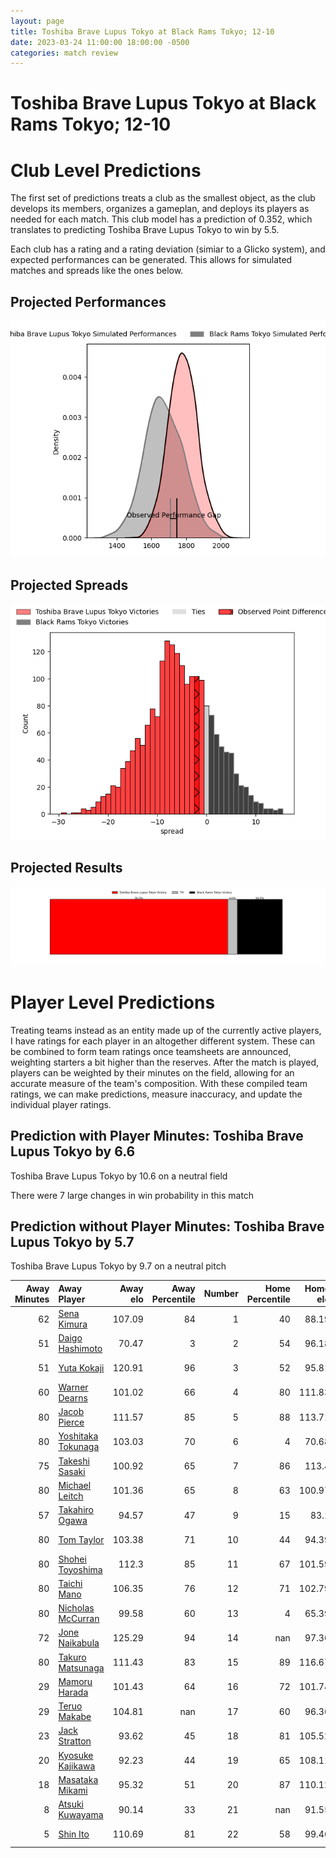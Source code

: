 ```yaml
---  
layout: page  
title: Toshiba Brave Lupus Tokyo at Black Rams Tokyo; 12-10  
date: 2023-03-24 11:00:00 18:00:00 -0500  
categories: match review  
---
```

# Toshiba Brave Lupus Tokyo at Black Rams Tokyo; 12-10

# Club Level Predictions


The first set of predictions treats a club as the smallest object, as the club develops its members, organizes a gameplan, and deploys its players as needed for each match. This club model has a prediction of 0.352, which translates to predicting Toshiba Brave Lupus Tokyo to win by 5.5.

Each club has a rating and a rating deviation (simiar to a Glicko system), and expected performances can be generated. This allows for simulated matches and spreads like the ones below.
## Projected Performances


![Projected Performances](plots/performances_2023-03-24-BlackRamsTokyo-ToshibaBraveLupusTokyo.png)
## Projected Spreads


![Projected Spreads](plots/spreads_2023-03-24-BlackRamsTokyo-ToshibaBraveLupusTokyo.png)
## Projected Results


![Projected Results](plots/resultbar_2023-03-24-BlackRamsTokyo-ToshibaBraveLupusTokyo.png)
# Player Level Predictions


Treating teams instead as an entity made up of the currently active players, I have ratings for each player in an altogether different system. These can be combined to form team ratings once teamsheets are announced, weighting starters a bit higher than the reserves. After the match is played, players can be weighted by their minutes on the field, allowing for an accurate measure of the team's composition. With these compiled team ratings, we can make predictions, measure inaccuracy, and update the individual player ratings.
## Prediction with Player Minutes: Toshiba Brave Lupus Tokyo by 6.6


Toshiba Brave Lupus Tokyo by 10.6 on a neutral field

There were 7 large changes in win probability in this match
## Prediction without Player Minutes: Toshiba Brave Lupus Tokyo by 5.7


Toshiba Brave Lupus Tokyo by 9.7 on a neutral pitch



|   Away Minutes | Away Player                                                         |   Away elo |   Away Percentile |   Number |   Home Percentile |   Home elo | Home Player                                                         |   Home Minutes |
|---------------:|:--------------------------------------------------------------------|-----------:|------------------:|---------:|------------------:|-----------:|:--------------------------------------------------------------------|---------------:|
|             62 | [Sena Kimura](..//playerfiles//SenaKimura_cleaned.md)               |     107.09 |                84 |        1 |                40 |      88.19 | [Kazuma Nishi](..//playerfiles//KazumaNishi_cleaned.md)             |             55 |
|             51 | [Daigo Hashimoto](..//playerfiles//DaigoHashimoto_cleaned.md)       |      70.47 |                 3 |        2 |                54 |      96.18 | [Ko Sato](..//playerfiles//KoSato_cleaned.md)                       |             60 |
|             51 | [Yuta Kokaji](..//playerfiles//YutaKokaji_cleaned.md)               |     120.91 |                96 |        3 |                52 |      95.81 | [Paddy Ryan](..//playerfiles//PaddyRyan_cleaned.md)                 |             60 |
|             60 | [Warner Dearns](..//playerfiles//WarnerDearns_cleaned.md)           |     101.02 |                66 |        4 |                80 |     111.83 | [Michael Stolberg](..//playerfiles//MichaelStolberg_cleaned.md)     |             67 |
|             80 | [Jacob Pierce](..//playerfiles//JacobPierce_cleaned.md)             |     111.57 |                85 |        5 |                88 |     113.71 | [Pohiva Lotoahea](..//playerfiles//PohivaLotoahea_cleaned.md)       |             80 |
|             80 | [Yoshitaka Tokunaga](..//playerfiles//YoshitakaTokunaga_cleaned.md) |     103.03 |                70 |        6 |                 4 |      70.68 | [Amato Fakatava](..//playerfiles//AmatoFakatava_cleaned.md)         |             80 |
|             75 | [Takeshi Sasaki](..//playerfiles//TakeshiSasaki_cleaned.md)         |     100.92 |                65 |        7 |                86 |     113.4  | [Brodi McCurran](..//playerfiles//BrodiMcCurran_cleaned.md)         |             80 |
|             80 | [Michael Leitch](..//playerfiles//MichaelLeitch_cleaned.md)         |     101.36 |                65 |        8 |                63 |     100.97 | [Nathan Hughes](..//playerfiles//NathanHughes_cleaned.md)           |             78 |
|             57 | [Takahiro Ogawa](..//playerfiles//TakahiroOgawa_cleaned.md)         |      94.57 |                47 |        9 |                15 |      83.1  | [Toshiya Takahashi](..//playerfiles//ToshiyaTakahashi_cleaned.md)   |             72 |
|             80 | [Tom Taylor](..//playerfiles//TomTaylor_cleaned.md)                 |     103.38 |                71 |       10 |                44 |      94.39 | [Kohei Horigome](..//playerfiles//KoheiHorigome_cleaned.md)         |             80 |
|             80 | [Shohei Toyoshima](..//playerfiles//ShoheiToyoshima_cleaned.md)     |     112.3  |                85 |       11 |                67 |     101.59 | [Netani Vakayalia](..//playerfiles//NetaniVakayalia_cleaned.md)     |             60 |
|             80 | [Taichi Mano](..//playerfiles//TaichiMano_cleaned.md)               |     106.35 |                76 |       12 |                71 |     102.79 | [Ryohei Isoda](..//playerfiles//RyoheiIsoda_cleaned.md)             |             80 |
|             80 | [Nicholas McCurran](..//playerfiles//NicholasMcCurran_cleaned.md)   |      99.58 |                60 |       13 |                 4 |      65.39 | [Yuta Kurihara](..//playerfiles//YutaKurihara_cleaned.md)           |             80 |
|             72 | [Jone Naikabula](..//playerfiles//JoneNaikabula_cleaned.md)         |     125.29 |                94 |       14 |               nan |      97.36 | [Amanaki Lotoahea](..//playerfiles//AmanakiLotoahea_cleaned.md)     |             80 |
|             80 | [Takuro Matsunaga](..//playerfiles//TakuroMatsunaga_cleaned.md)     |     111.43 |                83 |       15 |                89 |     116.67 | [Matt McGahan](..//playerfiles//MattMcGahan_cleaned.md)             |             80 |
|             29 | [Mamoru Harada](..//playerfiles//MamoruHarada_cleaned.md)           |     101.43 |                64 |       16 |                72 |     101.74 | [Yuichiro Taniguchi](..//playerfiles//YuichiroTaniguchi_cleaned.md) |             25 |
|             29 | [Teruo Makabe](..//playerfiles//TeruoMakabe_cleaned.md)             |     104.81 |               nan |       17 |                60 |      96.36 | [Kazuhiro Koike](..//playerfiles//KazuhiroKoike_cleaned.md)         |             20 |
|             23 | [Jack Stratton](..//playerfiles//JackStratton_cleaned.md)           |      93.62 |                45 |       18 |                81 |     105.52 | [Taichi Chiba](..//playerfiles//TaichiChiba_cleaned.md)             |             20 |
|             20 | [Kyosuke Kajikawa](..//playerfiles//KyosukeKajikawa_cleaned.md)     |      92.23 |                44 |       19 |                65 |     108.11 | [Isaac Lucas](..//playerfiles//IsaacLucas_cleaned.md)               |             20 |
|             18 | [Masataka Mikami](..//playerfiles//MasatakaMikami_cleaned.md)       |      95.32 |                51 |       20 |                87 |     110.12 | [Josh Goodhue](..//playerfiles//JoshGoodhue_cleaned.md)             |             13 |
|              8 | [Atsuki Kuwayama](..//playerfiles//AtsukiKuwayama_cleaned.md)       |      90.14 |                33 |       21 |               nan |      91.55 | [Takanobu Minami](..//playerfiles//TakanobuMinami_cleaned.md)       |              8 |
|              5 | [Shin Ito](..//playerfiles//ShinIto_cleaned.md)                     |     110.69 |                81 |       22 |                58 |      99.46 | [Junpei Yukawa](..//playerfiles//JunpeiYukawa_cleaned.md)           |              2 |

